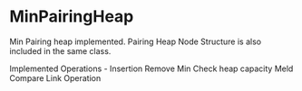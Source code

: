 # MinPairingHeap
Min Pairing heap implemented. Pairing Heap Node Structure is also included in the same class.

Implemented Operations - 
Insertion
Remove Min
Check heap capacity
Meld
Compare Link Operation
